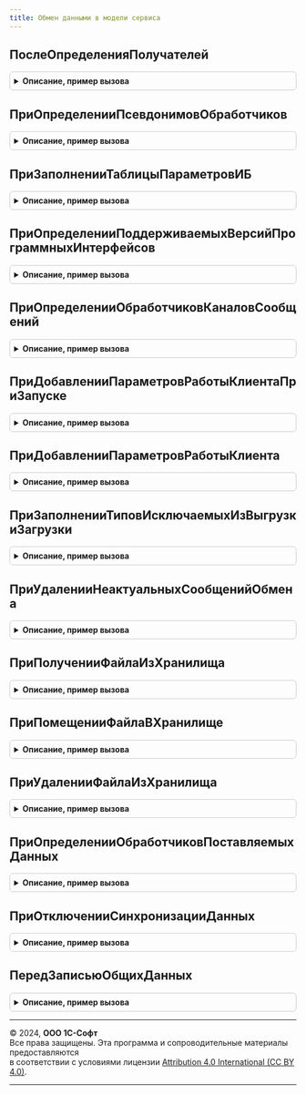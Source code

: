 ```yaml
---
title: Обмен данными в модели сервиса
---
```



## ПослеОпределенияПолучателей
<details style="margin: 1em 0; padding: 0.5em; border: 1px solid #ccc; border-radius: 6px;">

<summary style="font-weight: bold; cursor: pointer;">Описание, пример вызова</summary>

```bsl

// Обработчик "После определения получателей".
// Вызывается при регистрации объектов в плане обмена.
// Устанавливает константу-признак изменения данных
// и отсылает менеджеру сервиса сообщение об изменении с номером текущей области.
//
// Параметры:
//   Данные         - СправочникОбъект
//                  - ДокументОбъект - объект для получения значений реквизитов и других свойств.
//   Получатели     - Массив из ПланОбменаСсылка - узлы плана обмена.
//   ИмяПланаОбмена - Строка - имя плана обмена, как оно задано в конфигураторе.
//
Процедура ПослеОпределенияПолучателей(Данные, Получатели, ИмяПланаОбмена) Экспорт
```

Пример вызова
```bsl
ОбменДаннымиВМоделиСервиса.ПослеОпределенияПолучателей(Данные, Получатели, ИмяПланаОбмена) 
```
</details>

## ПриОпределенииПсевдонимовОбработчиков
<details style="margin: 1em 0; padding: 0.5em; border: 1px solid #ccc; border-radius: 6px;">

<summary style="font-weight: bold; cursor: pointer;">Описание, пример вызова</summary>

```bsl

// Заполняет соответствие имен методов их псевдонимам для вызова из очереди заданий.
//
// Параметры:
//   СоответствиеИменПсевдонимам - Соответствие из КлючИЗначение - имена методов и соответствующие им псевдонимы:
//     Ключ - псевдоним метода, например ОчиститьОбластьДанных
//     Значение - имя метода для вызова, например РаботаВМоделиСервиса.ОчиститьОбластьДанных
//                В качестве значения можно указать Неопределено, в этом случае считается что имя
//                совпадает с псевдонимом.
//
Процедура ПриОпределенииПсевдонимовОбработчиков(СоответствиеИменПсевдонимам) Экспорт
```

Пример вызова
```bsl
ОбменДаннымиВМоделиСервиса.ПриОпределенииПсевдонимовОбработчиков(СоответствиеИменПсевдонимам) 
```
</details>

## ПриЗаполненииТаблицыПараметровИБ
<details style="margin: 1em 0; padding: 0.5em; border: 1px solid #ccc; border-radius: 6px;">

<summary style="font-weight: bold; cursor: pointer;">Описание, пример вызова</summary>

```bsl

// Формирует список параметров ИБ.
//
// Параметры:
//   ТаблицаПараметров - ТаблицаЗначений - таблица описания параметров. Описание и состав колонок
//                                         см. РаботаВМоделиСервиса.ПолучитьТаблицуПараметровИБ().
//
Процедура ПриЗаполненииТаблицыПараметровИБ(Знач ТаблицаПараметров) Экспорт
```

Пример вызова
```bsl
ОбменДаннымиВМоделиСервиса.ПриЗаполненииТаблицыПараметровИБ(ТаблицаПараметров) 
```
</details>

## ПриОпределенииПоддерживаемыхВерсийПрограммныхИнтерфейсов
<details style="margin: 1em 0; padding: 0.5em; border: 1px solid #ccc; border-radius: 6px;">

<summary style="font-weight: bold; cursor: pointer;">Описание, пример вызова</summary>

```bsl

// Заполняет структуру массивами поддерживаемых версий всех подлежащих версионированию подсистем,
// используя в качестве ключей названия подсистем.
// Обеспечивает функциональность Web-сервиса InterfaceVersion.
// При внедрении надо поменять тело процедуры так, чтобы она возвращала актуальные наборы версий (см. пример.ниже).
//
// Параметры:
//   СтруктураПоддерживаемыхВерсий - Структура - имена подсистем и соответствующие им наборы поддерживаемых версий.
//	                                 В качестве ключа структуры выступает название подсистемы,
//                                   а в качестве значения - массив названий поддерживаемых версий.
//
// Пример:
//	 // СервисПередачиФайлов
//	 МассивВерсий = Новый Массив;
//	 МассивВерсий.Добавить("1.0.1.1");
//	 МассивВерсий.Добавить("1.0.2.1");
//	 СтруктураПоддерживаемыхВерсий.Вставить("СервисПередачиФайлов", МассивВерсий);
//	 // Конец СервисПередачиФайлов
//
Процедура ПриОпределенииПоддерживаемыхВерсийПрограммныхИнтерфейсов(Знач СтруктураПоддерживаемыхВерсий) Экспорт
```

Пример вызова
```bsl
ОбменДаннымиВМоделиСервиса.ПриОпределенииПоддерживаемыхВерсийПрограммныхИнтерфейсов(СтруктураПоддерживаемыхВерсий) 
```
</details>

## ПриОпределенииОбработчиковКаналовСообщений
<details style="margin: 1em 0; padding: 0.5em; border: 1px solid #ccc; border-radius: 6px;">

<summary style="font-weight: bold; cursor: pointer;">Описание, пример вызова</summary>

```bsl

// Получает список обработчиков сообщений, которые обрабатывают подсистемы библиотеки.
//
// Параметры:
//  Обработчики - ТаблицаЗначений - состав полей см. в ОбменСообщениями.НоваяТаблицаОбработчиковСообщений.
//
Процедура ПриОпределенииОбработчиковКаналовСообщений(Обработчики) Экспорт
```

Пример вызова
```bsl
ОбменДаннымиВМоделиСервиса.ПриОпределенииОбработчиковКаналовСообщений(Обработчики) 
```
</details>

## ПриДобавленииПараметровРаботыКлиентаПриЗапуске
<details style="margin: 1em 0; padding: 0.5em; border: 1px solid #ccc; border-radius: 6px;">

<summary style="font-weight: bold; cursor: pointer;">Описание, пример вызова</summary>

```bsl

// Добавляет параметры работы клиентской логики при запуске системы для подсистемы обмена данными в модели сервиса.
//
// Параметры:
//   Параметры - Структура - имена и значения параметров работы клиента при запуске, которые необходимо задать.
//                           Подробнее см. ОбщегоНазначенияПереопределяемый.ПриДобавленииПараметровРаботыКлиентаПриЗапуске.
//
Процедура ПриДобавленииПараметровРаботыКлиентаПриЗапуске(Параметры) Экспорт
```

Пример вызова
```bsl
ОбменДаннымиВМоделиСервиса.ПриДобавленииПараметровРаботыКлиентаПриЗапуске(Параметры) 
```
</details>

## ПриДобавленииПараметровРаботыКлиента
<details style="margin: 1em 0; padding: 0.5em; border: 1px solid #ccc; border-radius: 6px;">

<summary style="font-weight: bold; cursor: pointer;">Описание, пример вызова</summary>

```bsl

// Заполняет структуру параметров, необходимых для работы клиентского кода
// конфигурации.
//
// Параметры:
//   Параметры   - Структура - структура параметров.
//
Процедура ПриДобавленииПараметровРаботыКлиента(Параметры) Экспорт
```

Пример вызова
```bsl
ОбменДаннымиВМоделиСервиса.ПриДобавленииПараметровРаботыКлиента(Параметры) 
```
</details>

## ПриЗаполненииТиповИсключаемыхИзВыгрузкиЗагрузки
<details style="margin: 1em 0; padding: 0.5em; border: 1px solid #ccc; border-radius: 6px;">

<summary style="font-weight: bold; cursor: pointer;">Описание, пример вызова</summary>

```bsl

// Заполняет массив типов, исключаемых из выгрузки и загрузки данных.
//
// Параметры:
//   Типы - Массив из ОбъектМетаданных - объекты метаданных, исключаемые из выгрузки и загрузки.
//
Процедура ПриЗаполненииТиповИсключаемыхИзВыгрузкиЗагрузки(Типы) Экспорт
```

Пример вызова
```bsl
ОбменДаннымиВМоделиСервиса.ПриЗаполненииТиповИсключаемыхИзВыгрузкиЗагрузки(Типы) 
```
</details>

## ПриУдаленииНеактуальныхСообщенийОбмена
<details style="margin: 1em 0; padding: 0.5em; border: 1px solid #ccc; border-radius: 6px;">

<summary style="font-weight: bold; cursor: pointer;">Описание, пример вызова</summary>

```bsl

// Выполняет удаление файлов сообщений обмена, которые не были удалены из-за сбоев в работе системы.
// Удалению подлежат файлы с датой размещения более суток от текущей универсальной даты.
// Анализируется РС.СообщенияОбменаДаннымиОбластейДанных.
//
Процедура ПриУдаленииНеактуальныхСообщенийОбмена() Экспорт
```

Пример вызова
```bsl
ОбменДаннымиВМоделиСервиса.ПриУдаленииНеактуальныхСообщенийОбмена() 
```
</details>

## ПриПолученииФайлаИзХранилища
<details style="margin: 1em 0; padding: 0.5em; border: 1px solid #ccc; border-radius: 6px;">

<summary style="font-weight: bold; cursor: pointer;">Описание, пример вызова</summary>

```bsl

// Получение имени файла по его идентификатору из хранилища.
// Если файла с указанным идентификатором нет, то вызывается исключение.
// Если файл найден, то возвращается его имя, при этом удаляется информация об этом файле из хранилища.
//
// Параметры:
//  ИдентификаторФайла - УникальныйИдентификатор - идентификатор получаемого файла.
//  ИмяФайла           - Строка - имя файла, из хранилища.
//
Процедура ПриПолученииФайлаИзХранилища(Знач ИдентификаторФайла, ИмяФайла) Экспорт
```

Пример вызова
```bsl
ОбменДаннымиВМоделиСервиса.ПриПолученииФайлаИзХранилища(ИдентификаторФайла, ИмяФайла) 
```
</details>

## ПриПомещенииФайлаВХранилище
<details style="margin: 1em 0; padding: 0.5em; border: 1px solid #ccc; border-radius: 6px;">

<summary style="font-weight: bold; cursor: pointer;">Описание, пример вызова</summary>

```bsl

// Помещение файла в хранилище
//
// Параметры:
//   СтруктураЗаписи - Структура - имена и значения измерений регистра сведений "СообщенияОбменаДаннымиОбластейДанных".
//
Процедура ПриПомещенииФайлаВХранилище(Знач СтруктураЗаписи) Экспорт
```

Пример вызова
```bsl
ОбменДаннымиВМоделиСервиса.ПриПомещенииФайлаВХранилище(СтруктураЗаписи) 
```
</details>

## ПриУдаленииФайлаИзХранилища
<details style="margin: 1em 0; padding: 0.5em; border: 1px solid #ccc; border-radius: 6px;">

<summary style="font-weight: bold; cursor: pointer;">Описание, пример вызова</summary>

```bsl

// Удаление файла из хранилища
//
// Параметры:
//   СтруктураЗаписи - Структура - имена и значения измерений регистра сведений "СообщенияОбменаДаннымиОбластейДанных".
//
Процедура ПриУдаленииФайлаИзХранилища(Знач СтруктураЗаписи) Экспорт
```

Пример вызова
```bsl
ОбменДаннымиВМоделиСервиса.ПриУдаленииФайлаИзХранилища(СтруктураЗаписи) 
```
</details>

## ПриОпределенииОбработчиковПоставляемыхДанных
<details style="margin: 1em 0; padding: 0.5em; border: 1px solid #ccc; border-radius: 6px;">

<summary style="font-weight: bold; cursor: pointer;">Описание, пример вызова</summary>

```bsl

// Зарегистрировать обработчики поставляемых данных
//
// При получении уведомления о доступности новых общих данных, вызывается процедуры
// ДоступныНовыеДанные модулей, зарегистрированных через ПолучитьОбработчикиПоставляемыхДанных.
// В процедуру передается Дескриптор - ОбъектXDTO Descriptor.
//
// В случае, если ДоступныНовыеДанные устанавливает аргумент Загружать в значение Истина,
// данные загружаются, дескриптор и путь к файлу с данными передаются в процедуру
// ОбработатьНовыеДанные. Файл будет автоматически удален после завершения процедуры.
// Если в менеджере сервиса не был указан файл - значение аргумента равно Неопределено.
//
// Параметры:
//   Обработчики - ТаблицаЗначений - таблица для добавления обработчиков. Колонки:
//        * ВидДанных - Строка - код вида данных, обрабатываемый обработчиком.
//        * КодОбработчика - Строка - строка(20) - будет использоваться при восстановлении обработки данных после сбоя.
//        * Обработчик - ОбщийМодуль - модуль, содержащий следующие процедуры:
//            ДоступныНовыеДанные(Дескриптор, Загружать) Экспорт
//            ОбработатьНовыеДанные(Дескриптор, ПутьКФайлу) Экспорт
//            ОбработкаДанныхОтменена(Дескриптор) Экспорт
//
Процедура ПриОпределенииОбработчиковПоставляемыхДанных(Обработчики) Экспорт
```

Пример вызова
```bsl
ОбменДаннымиВМоделиСервиса.ПриОпределенииОбработчиковПоставляемыхДанных(Обработчики) 
```
</details>

## ПриОтключенииСинхронизацииДанных
<details style="margin: 1em 0; padding: 0.5em; border: 1px solid #ccc; border-radius: 6px;">

<summary style="font-weight: bold; cursor: pointer;">Описание, пример вызова</summary>

```bsl

// Обработчик снятия константы ИспользоватьСинхронизациюДанных.
//
// Параметры:
//  Отказ - Булево - флаг отказа отключения синхронизации данных.
//                   Если установить в значение Истина, то синхронизация отключена не будет.
//
Процедура ПриОтключенииСинхронизацииДанных(Отказ) Экспорт
```

Пример вызова
```bsl
ОбменДаннымиВМоделиСервиса.ПриОтключенииСинхронизацииДанных(Отказ) 
```
</details>

## ПередЗаписьюОбщихДанных
<details style="margin: 1em 0; padding: 0.5em; border: 1px solid #ccc; border-radius: 6px;">

<summary style="font-weight: bold; cursor: pointer;">Описание, пример вызова</summary>

```bsl

// Проверяет возможность записи неразделенных данных в Автономном рабочем месте.
// Объект нельзя записать в Автономном рабочем месте, если он одновременно соответствует следующим условиям:
//	1. Это автономное рабочее место.
//	2. Это неразделенный объект метаданных.
//	3. Этот объект входит в состав плана обмена автономной работы.
//	4. Не входит в список исключений.
//
// Параметры:
//  Объект - Произвольный - объект-источник данных
//  Отказ - Булево - флаг отказа
//
Процедура ПередЗаписьюОбщихДанных(Объект, Отказ) Экспорт
```

Пример вызова
```bsl
ОбменДаннымиВМоделиСервиса.ПередЗаписьюОбщихДанных(Объект, Отказ) 
```
</details>

---

© 2024, **ООО 1С-Софт**  
Все права защищены. Эта программа и сопроводительные материалы предоставляются  
в соответствии с условиями лицензии [Attribution 4.0 International (CC BY 4.0)](https://creativecommons.org/licenses/by/4.0/legalcode).

---
